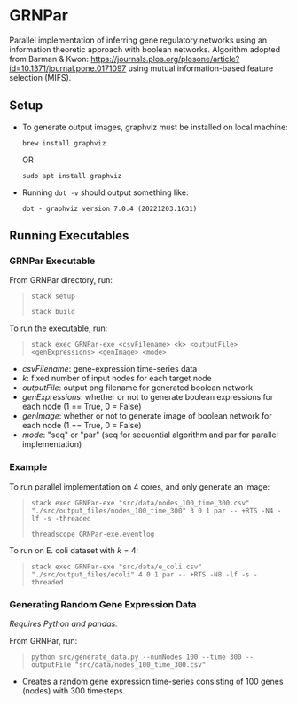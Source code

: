 # GRNPar
Parallel implementation of inferring gene regulatory networks using an information theoretic approach with boolean networks. Algorithm adopted from Barman & Kwon: https://journals.plos.org/plosone/article?id=10.1371/journal.pone.0171097 using mutual information-based feature selection (MIFS).

## Setup
- To generate output images, graphviz must be installed on local machine:
  
    `brew install graphviz`

    OR

    `sudo apt install graphviz`
- Running `dot -v` should output something like:

    `dot - graphviz version 7.0.4 (20221203.1631)`

## Running Executables

### GRNPar Executable
From GRNPar directory, run: 

> `stack setup`
> 
> `stack build`

To run the executable, run:

> `stack exec GRNPar-exe <csvFilename> <k> <outputFile> <genExpressions> <genImage> <mode>`

- _csvFilename_: gene-expression time-series data
- _k_: fixed number of input nodes for each target node
- _outputFile_: output png filename for generated boolean network
- _genExpressions_: whether or not to generate boolean expressions for each node (1 == True, 0 = False)
- _genImage_: whether or not to generate image of boolean network for each node (1 == True, 0 = False)
- _mode_: "seq" or "par" (seq for sequential algorithm and par for parallel implementation)

### Example
To run parallel implementation on 4 cores, and only generate an image:
  
> `stack exec GRNPar-exe "src/data/nodes_100_time_300.csv" "./src/output_files/nodes_100_time_300" 3 0 1 par -- +RTS -N4 -lf -s -threaded`
>
> `threadscope GRNPar-exe.eventlog`

To run on E. coli dataset with _k_ = 4:

> `stack exec GRNPar-exe "src/data/e_coli.csv" "./src/output_files/ecoli" 4 0 1 par -- +RTS -N8 -lf -s -threaded`

### Generating Random Gene Expression Data
_Requires Python and pandas._

From GRNPar, run:

> `python src/generate_data.py --numNodes 100 --time 300 --outputFile "src/data/nodes_100_time_300.csv"`

- Creates a random gene expression time-series consisting of 100 genes (nodes) with 300 timesteps.
